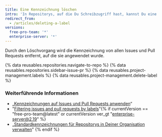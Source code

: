 ```yaml
---
title: Eine Kennzeichnung löschen
intro: 'In Repositorys, auf die Du Schreibzugriff hast, kannst Du eine Kennzeichnung löschen, wenn Du sie nicht mehr zum Klassifizieren von Issues oder Pull Requests benötigst.'
redirect_from:
  - /articles/deleting-a-label
versions:
  free-pro-team: '*'
  enterprise-server: '*'
---
```


Durch den Löschvorgang wird die Kennzeichnung von allen Issues und Pull Requests entfernt, auf die sie angewendet wurde.

{% data reusables.repositories.navigate-to-repo %}
{% data reusables.repositories.sidebar-issue-pr %}
{% data reusables.project-management.labels %}
{% data reusables.project-management.delete-label %}

### Weiterführende Informationen

- „[Kennzeichnungen auf Issues und Pull Requests anwenden](/articles/applying-labels-to-issues-and-pull-requests)“
- "[Filtering issues and pull requests by labels](/articles/filtering-issues-and-pull-requests-by-labels)"{% if currentVersion == "free-pro-team@latest" or currentVersion ver_gt "enterprise-server@2.19" %}
- „[Standardkennzeichnungen für Repositorys in Deiner Organisation verwalten](/articles/managing-default-labels-for-repositories-in-your-organization)"
{% endif %}

